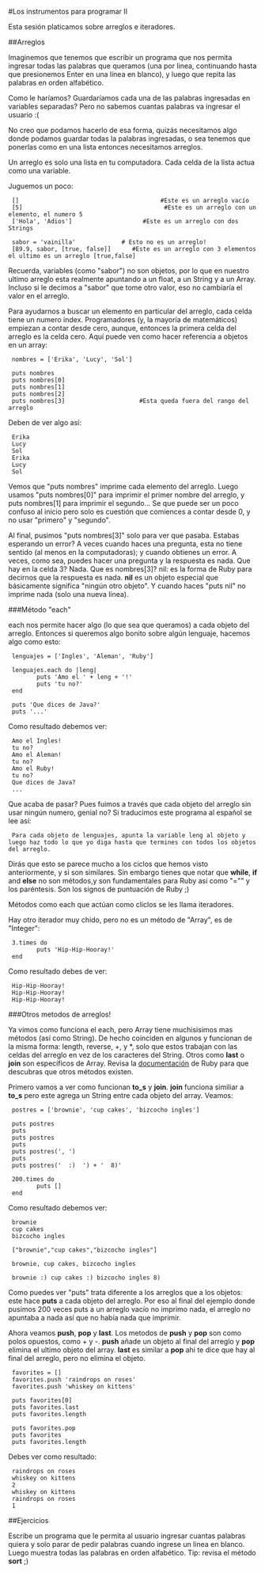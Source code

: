 #Los instrumentos para programar II

Esta sesión platicamos sobre arreglos e iteradores.

##Arreglos

Imaginemos que tenemos que escribir un programa que nos permita ingresar todas las palabras que queramos (una por linea, continuando hasta que presionemos Enter en una línea en blanco), y luego que repita las palabras en orden alfabético.

Como le haríamos? Guardaríamos cada una de las palabras ingresadas en variables separadas? Pero no sabemos cuantas palabras va ingresar el usuario :(

No creo que podamos hacerlo de esa forma, quizás necesitamos algo donde podamos guardar todas la palabras ingresadas, o sea tenemos que ponerlas como en una lista entonces necesitamos arreglos.

Un arreglo es solo una lista en tu computadora. Cada celda de la lista actua como una variable.

Juguemos un poco:

     []                                        #Este es un arreglo vacío
     [5]                                        #Este es un arreglo con un elemento, el numero 5
     ['Hola', 'Adios']                    #Este es un arreglo con dos Strings     

     sabor = 'vainilla'             # Esto no es un arreglo!
     [89.9, sabor, [true, false]]      #Este es un arreglo con 3 elementos el ultimo es un arreglo [true,false]
     
Recuerda, variables (como "sabor") no son objetos, por lo que en nuestro ultimo arreglo esta realmente apuntando a un float, a un String y a un Array. Incluso si le decimos a "sabor" que tome otro valor, eso no cambiaría el valor en el arreglo.

Para ayudarnos a buscar un elemento en particular del arreglo, cada celda tiene un numero index. Programadores (y, la mayoría de matemáticos) empiezan a contar desde cero, aunque, entonces la primera celda del arreglo es la celda cero. Aquí puede ven como hacer referencia a objetos en un array:

     nombres = ['Erika', 'Lucy', 'Sol']

     puts nombres
     puts nombres[0]
     puts nombres[1]
     puts nombres[2]
     puts nombres[3]                     #Esta queda fuera del rango del arreglo
     
Deben de ver algo así:

     Erika
     Lucy
     Sol
     Erika
     Lucy
     Sol
     
Vemos que "puts nombres" imprime cada elemento del arreglo. Luego usamos "puts nombres[0]" para imprimir el primer nombre del arreglo, y puts nombres[1] para imprimir el segundo... Se que puede ser un poco confuso al inicio pero solo es cuestión que comiences a contar desde 0, y no usar "primero" y "segundo".

Al final, pusimos "puts nombres[3]" solo para ver que pasaba. Estabas esperando un error? A veces cuando haces una pregunta, esta no tiene sentido (al menos en la computadoras); y cuando obtienes un error. A veces, como sea, puedes hacer una pregunta y la respuesta es nada. Que hay en la celda 3? Nada. Que es nombres[3]? nil: es la forma de Ruby para decirnos que la respuesta es nada. **nil** es un objeto especial que básicamente significa "ningún otro objeto". Y cuando haces "puts nil" no imprime nada (solo una nueva línea).

###Método "each"

each nos permite hacer algo (lo que sea que queramos) a cada objeto del arreglo. Entonces si queremos algo bonito sobre algún lenguaje, hacemos algo como esto:

     lenguajes = ['Ingles', 'Aleman', 'Ruby']

     lenguajes.each do |leng|
            puts 'Amo el ' + leng + '!'
            puts 'tu no?'
     end

     puts 'Que dices de Java?'
     puts '...'

Como resultado debemos ver:

     Amo el Ingles!
     tu no?
     Amo el Aleman!
     tu no?
     Amo el Ruby!
     tu no?
     Que dices de Java?
     ...
     
Que acaba de pasar? Pues fuimos a través que cada objeto del arreglo sin usar ningún numero, genial no? Si traducimos este programa al español se lee así:

     Para cada objeto de lenguajes, apunta la variable leng al objeto y luego haz todo lo que yo diga hasta que termines con todos los objetos del arreglo.
     
Dirás que esto se parece mucho a los ciclos que hemos visto anteriormente, y si son similares. Sin embargo tienes que notar que **while**, **if** and **else** no son métodos,y son fundamentales para Ruby así como "="" y los paréntesis. Son los signos de puntuación de Ruby ;)

Métodos como each que actúan como cliclos se les llama iteradores.

Hay otro iterador muy chido, pero no es un método de "Array", es de "Integer":

     3.times do
            puts 'Hip-Hip-Hooray!'
     end
     
Como resultado debes de ver:

     Hip-Hip-Hooray!
     Hip-Hip-Hooray!
     Hip-Hip-Hooray!
     
###Otros metodos de arreglos!

Ya vimos como funciona el each, pero Array tiene muchisisimos mas métodos (así como String). De hecho coinciden en algunos y funcionan de la misma forma: length, reverse,  +, y *, solo que estos trabajan con las celdas del arreglo en vez de los caracteres del String. Otros como **last** o **join** son específicos de Array. Revisa la [documentación](http://www.ruby-doc.org/core-2.1.5/Array.html) de Ruby para que descubras que otros métodos existen.

Primero vamos a ver como funcionan **to_s** y **join**. **join** funciona similiar a **to_s** pero este agrega un String entre cada objeto del array. Veamos:

     postres = ['brownie', 'cup cakes', 'bizcocho ingles']

     puts postres
     puts
     puts postres
     puts
     puts postres(', ')
     puts
     puts postres('  :)  ') + '  8)'

     200.times do
            puts []
     end 
     
Como resultado debemos ver:
     
     brownie
     cup cakes
     bizcocho ingles
     
     ["brownie","cup cakes","bizcocho ingles"]
     
     brownie, cup cakes, bizcocho ingles
     
     brownie :) cup cakes :) bizcocho ingles 8)

Como puedes ver "puts" trata diferente a los arreglos que a los objetos: este hace **puts** a cada objeto del arreglo. Por eso al final del ejemplo donde pusimos 200 veces puts a un arreglo vacío no imprimo nada, el arreglo no apuntaba a nada así que no había nada que imprimir. 

Ahora veamos **push**, **pop** y **last**. Los metodos de **push** y **pop** son como polos opuestos, como + y -. **push** añade un objeto al final del arreglo y **pop** elimina el ultimo objeto del array. **last** es similar a **pop** ahi te dice que hay al final del arreglo, pero no elimina el objeto.

     favorites = []
     favorites.push 'raindrops on roses'
     favorites.push 'whiskey on kittens'

     puts favorites[0]
     puts favorites.last
     puts favorites.length

     puts favorites.pop
     puts favorites
     puts favorites.length
     
Debes ver como resultado:

     raindrops on roses
     whiskey on kittens
     2
     whiskey on kittens
     raindrops on roses
     1
     
##Ejercicios

Escribe un programa que le permita al usuario ingresar cuantas palabras quiera y solo parar de pedir palabras cuando ingrese un linea en blanco. Luego muestra todas las palabras en orden alfabético. Tip: revisa el método **sort** ;)


